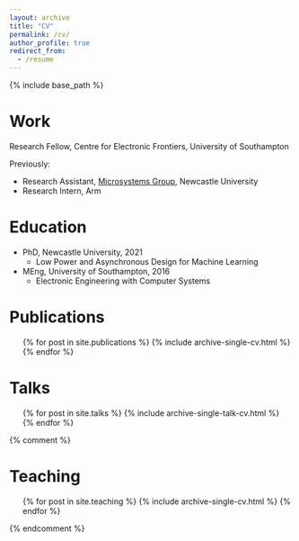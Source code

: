 ```yaml
---
layout: archive
title: "CV"
permalink: /cv/
author_profile: true
redirect_from:
  - /resume
---
```


{% include base_path %}

Work
======
Research Fellow, Centre for Electronic Frontiers, University of Southampton

Previously:
* Research Assistant, [Microsystems Group](https://www.ncl.ac.uk/engineering/research/electrical-electronic-engineering/u-systems/), Newcastle University
* Research Intern, Arm
  
Education
======
* PhD, Newcastle University, 2021
  * Low Power and Asynchronous Design for Machine Learning
* MEng, University of Southampton, 2016
  * Electronic Engineering with Computer Systems

Publications
======
  <ul>{% for post in site.publications %}
    {% include archive-single-cv.html %}
  {% endfor %}</ul>
  
Talks
======
  <ul>{% for post in site.talks %}
    {% include archive-single-talk-cv.html %}
  {% endfor %}</ul>
  
{% comment %}

Teaching
======
  <ul>{% for post in site.teaching %}
    {% include archive-single-cv.html %}
  {% endfor %}</ul>
{% endcomment %}
